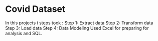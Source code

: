 # Covid Dataset
In this projects i steps took : 
Step 1: Extract data
Step 2: Transform data
Step 3: Load data
Step 4: Data Modeling 
Used Excel for preparing for analysis and SQL.
